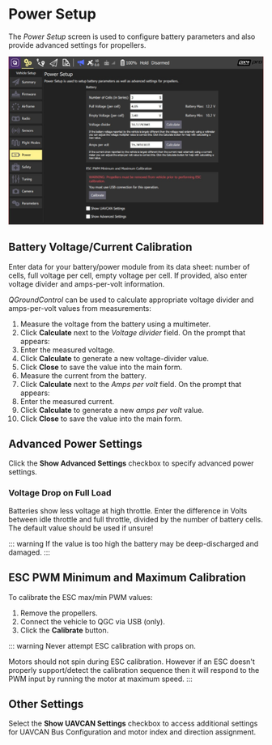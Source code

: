 # Power Setup

The _Power Setup_ screen is used to configure battery parameters and also provide advanced settings for propellers.

![Battery Calibration](../../../assets/setup/PX4Power.jpg)

## Battery Voltage/Current Calibration

Enter data for your battery/power module from its data sheet: number of cells, full voltage per cell, empty voltage per cell. If provided, also enter voltage divider and amps-per-volt information.

_QGroundControl_ can be used to calculate appropriate voltage divider and amps-per-volt values from measurements:

1. Measure the voltage from the battery using a multimeter.
1. Click **Calculate** next to the _Voltage divider_ field. On the prompt that appears:
1. Enter the measured voltage.
1. Click **Calculate** to generate a new voltage-divider value.
1. Click **Close** to save the value into the main form.
1. Measure the current from the battery.
1. Click **Calculate** next to the _Amps per volt_ field. On the prompt that appears:
1. Enter the measured current.
1. Click **Calculate** to generate a new _amps per volt_ value.
1. Click **Close** to save the value into the main form.

## Advanced Power Settings

Click the **Show Advanced Settings** checkbox to specify advanced power settings.

### Voltage Drop on Full Load

Batteries show less voltage at high throttle. Enter the difference in Volts between idle throttle and full throttle, divided by the number of battery cells. The default value should be used if unsure!

::: warning
If the value is too high the battery may be deep-discharged and damaged.
:::

## ESC PWM Minimum and Maximum Calibration

To calibrate the ESC max/min PWM values:

1. Remove the propellers.
1. Connect the vehicle to QGC via USB (only).
1. Click the **Calibrate** button.

::: warning
Never attempt ESC calibration with props on.

Motors should not spin during ESC calibration.
However if an ESC doesn't properly support/detect the calibration sequence then it will respond to the PWM input by running the motor at maximum speed.
:::

## Other Settings

Select the **Show UAVCAN Settings** checkbox to access additional settings for UAVCAN Bus Configuration and motor index and direction assignment.
